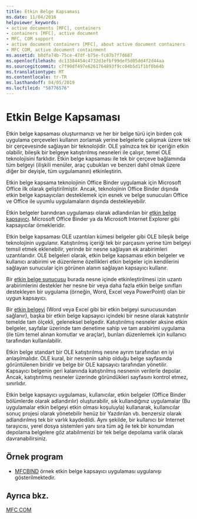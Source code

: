 ```yaml
---
title: Etkin Belge Kapsaması
ms.date: 11/04/2016
helpviewer_keywords:
- active documents [MFC], containers
- containers [MFC], active document
- MFC, COM support
- active document containers [MFC], about active document containers
- MFC COM, active document containment
ms.assetid: b8dfa74b-75ce-47df-b75e-fc87b7f7d687
ms.openlocfilehash: dc13384454c4732d3efbf99def5d05dd4f2d44aa
ms.sourcegitcommit: c7f90df497e6261764893f9cc04b5d1f1bf0b64b
ms.translationtype: MT
ms.contentlocale: tr-TR
ms.lasthandoff: 04/05/2019
ms.locfileid: "58776576"
---
```

# <a name="active-document-containment"></a>Etkin Belge Kapsaması

Etkin belge kapsaması oluşturmanızı ve her bir belge türü için birden çok uygulama çerçeveleri kullanın zorlamak yerine belgelerle çalışmak üzere tek bir çerçevesinde sağlayan bir teknolojidir. OLE yalnızca tek bir içeriğin etkin olabilir, bileşik bir belgeye katıştırılmış nesneleri ile çalışır, temel OLE teknolojisini farklıdır. Etkin belge kapsaması ile tek bir çerçeve bağlamında tüm belgeyi (ilişkili menüler, araç çubukları ve benzeri dahil olmak üzere diğer bir deyişle, tüm uygulamanın) etkinleştirin.

Etkin belge kapsama teknolojinin Office Binder uygulamak için Microsoft Office ilk olarak geliştirilmiştir. Ancak, teknolojinin Office Binder dışında etkin belge kapsayıcıları desteklemek için esnek ve belge sunucuları Office ve Office ile uyumlu uygulamaların dışında destekleyebilir.

Etkin belgeler barındıran uygulaması olarak adlandırılan bir [etkin belge kapsayıcı](../mfc/active-document-containers.md). Microsoft Office Binder ya da Microsoft Internet Explorer gibi kapsayıcılar örnekleridir.

Etkin belge kapsaması OLE uzantıları kümesi belgeler gibi OLE bileşik belge teknolojinin uygulanır. Katıştırılmış içeriği tek bir parçasını yerine tüm belgeyi temsil etmek eklenebilir, yerinde bir nesne sağlayan ek arabirimleri uzantılarıdır. OLE belgeleri olarak, etkin belge kapsaması etkin belgeler ve kullanıcı arabirimi ve düzenleme özellikleri etkin belgeler için kendilerini sağlayan sunucular için görünen alanın sağlayan kapsayıcı kullanır.

Bir [etkin belge sunucusu](../mfc/active-document-servers.md) burada nesne içinde etkinleştirilmesi izin uzantı arabirimlerini destekler her nesne bir veya daha fazla etkin belge sınıfları destekleyen bir uygulama (örneğin, Word, Excel veya PowerPoint) olan bir uygun kapsayıcı.

Bir [etkin belgeyi](../mfc/active-documents.md) (Word veya Excel gibi bir etkin belgeyi sunucusundan sağlanır), başka bir etkin belge kapsayıcı içindeki bir nesne olarak katıştırılır temelde tam ölçekli, geleneksel belgedir. Katıştırılmış nesneler aksine etkin belgeler, sayfalar üzerinde tam denetime sahip ve tam arabirimi uygulama (ile tüm temel alınan komutlar ve araçlar), bunları düzenlemek için kullanıcı tarafından kullanılabilir.

Etkin belge standart bir OLE katıştırılmış nesne ayrım tarafından en iyi anlaşılmalıdır. OLE kural, bir nesnenin sahip olduğu belge sayfasında görüntülenen biridir ve belge bir OLE kapsayıcı tarafından yönetilir. Kapsayıcı belgenin geri kalanında katıştırılmış nesnenin verilerle depolar. Ancak, katıştırılmış nesneler üzerinde göründükleri sayfasını kontrol etmez, sınırlıdır.

Etkin belge kapsayıcı uygulaması, kullanıcılar, etkin belgeler (Office Binder bölümlerde olarak adlandırılır) oluşturabilir, sık kullandığınız uygulamalar (Bu uygulamalar etkin belgeyi etkin olması koşuluyla) kullanarak, kullanıcılar sonuç projesi olarak yönetebilir henüz bir Yazdırılan vb. benzersiz olarak adlandırılmış tek bir varlık kaydedildi. Aynı şekilde, bir kullanıcı bir Internet tarayıcısı, yerel dosya sistemleri yanı sıra tüm ağ ile tek bir konumdan depolama belgelere göz atabilmenizi bir tek belge depolama varlık olarak davranabilirsiniz.

## <a name="sample-programs"></a>Örnek program

- [MFCBIND](../overview/visual-cpp-samples.md) örnek etkin belge kapsayıcı uygulaması uygulanışı gösterilmektedir.

## <a name="see-also"></a>Ayrıca bkz.

[MFC COM](../mfc/mfc-com.md)
